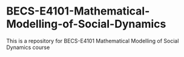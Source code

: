 BECS-E4101-Mathematical-Modelling-of-Social-Dynamics
====================================================

This is a repository for BECS-E4101 Mathematical Modelling of Social Dynamics course
